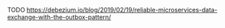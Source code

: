 
TODO
https://debezium.io/blog/2019/02/19/reliable-microservices-data-exchange-with-the-outbox-pattern/